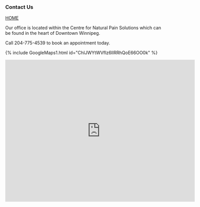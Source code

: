 ### Contact Us

[HOME](https://klattphysio.github.io/)

Our office is located within the Centre for Natural Pain Solutions which can be found in the heart of Downtown Winnipeg.

Call 204-775-4539 to book an appointment today.

{% include GoogleMaps1.html id="ChIJWYtWVflz6lIRRhQoE66OO0k" %}

<iframe 
src="https://www.google.com/maps/embed?pb=!1m14!1m8!1m3!1d10282.855244611212!2d-97.1530919!3d49.8854008!3m2!1i1024!2i768!4f13.1!3m3!1m2!1s0x0%3A0x493b8eae13281446!2sCentre%20for%20Natural%20Pain%20Solutions!5e0!3m2!1sen!2sca!4v1586968120730!5m2!1sen!2sca" 
width="600" height="450" 
frameborder="0" style="border:0;" 
allowfullscreen="" aria-hidden="false" 
tabindex="0"></iframe>
